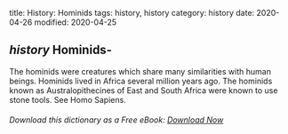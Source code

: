 title: History: Hominids
tags: history, history
category: history
date: 2020-04-26
modified: 2020-04-25

## _history_  Hominids-
The hominids were creatures which share many
  similarities with human beings.  Hominids lived in Africa several
  million years ago.  The hominids known as Australopithecines of East
  and South Africa were known to use stone tools.  See   Homo Sapiens.


###### Download *this* dictionary as a Free eBook: [Download Now]({static}static/SerfHistoryDictionary.pdf)

